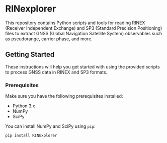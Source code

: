 # RINexplorer

This repository contains Python scripts and tools for reading RINEX (Receiver Independent Exchange) and SP3 (Standard Precision Positioning) files to extract GNSS (Global Navigation Satellite System) observables such as pseudorange, carrier phase, and more.

    

## Getting Started

These instructions will help you get started with using the provided scripts to process GNSS data in RINEX and SP3 formats.

### Prerequisites

Make sure you have the following prerequisites installed:

- Python 3.x
- NumPy
- SciPy

You can install NumPy and SciPy using `pip`:

```bash
pip install RINExplorer
